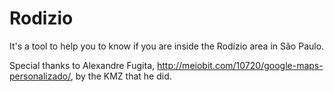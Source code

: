 # Rodizio
It's a tool to help you to know if you are inside the Rodízio area in São Paulo.

Special thanks to Alexandre Fugita, http://meiobit.com/10720/google-maps-personalizado/, by the KMZ that he did.
